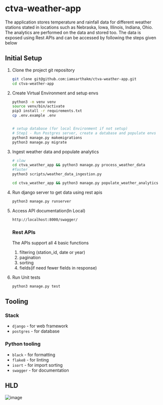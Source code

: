 # ctva-weather-app

The application stores temperature and rainfall data for different weather stations stated in locations such as Nebraska, Iowa, Illinois, Indiana,  Ohio. The analytics are performed on the data and stored too. The data is exposed using Rest APIs and can be accessed by following the steps given below

## Initial Setup

1. Clone the project git repository

    ```bash
    git clone git@github.com:iamsarthakm/ctva-weather-app.git
    cd ctva-weather-app
    ```

2. Create Virtual Environment and setup envs

    ```bash
    python3 -m venv venv
    source venv/bin/activate
    pip3 install -r requirements.txt
    cp .env.example .env


    # setup database (for local Environment if not setup)
    # Step1 - Run Postgres server, create a database and populate envs
    python3 manage.py makemigrations
    python3 manage.py migrate
    ```



3. Ingest weather data and populate analytics

    ```bash
   # slow
    cd ctva_weather_app && python3 manage.py process_weather_data
    #faster
    python3 scripts/weather_data_ingestion.py 

    cd ctva_weather_app && python3 manage.py populate_weather_analytics
    ```

4. Run django server to get data using rest apis

    ```bash
    python3 manage.py runserver
    ```

5. Access API documentation(In Local)

    ```bash
    http://localhost:8000/swagger/
    ```
    ### Rest APIs

    The APIs support all 4 basic functions
    1. filtering (station_id, date or year)
    2. pagination
    3. sorting
    4. fields(if need fewer fields in response)


6. Run Unit tests

    ```bash
    python3 manage.py test
    ```


## Tooling

### Stack

- `django` - for web framework
- `postgres` - for database

### Python tooling

- `black` - for formatting
- `flake8` - for linting
- `isort` - for import sorting
- `swagger` - for documentation

## HLD

![image](https://github.com/user-attachments/assets/d4103a73-ea6f-4150-a939-fb07740b38ba)
